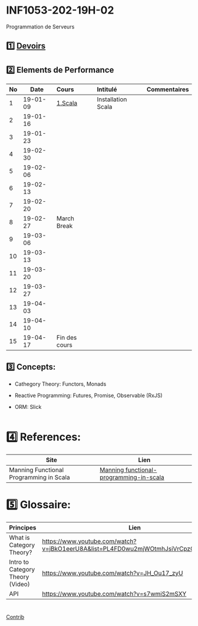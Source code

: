# INF1053-202-19H-02

Programmation de Serveurs

## :one: [Devoirs](Devoirs)

## :two: Elements de Performance

|No| Date   | Cours                   | Intitulé                                |  Commentaires    |
|--|--------|:------------------------|:----------------------------------------|:-----------------|
| 1|19-01-09|[1.Scala](https://github.com/CollegeBoreal/Tutoriels/tree/master/1.Scala) | Installation Scala         |                  |
| 2|19-01-16|                         |                                         |                  |
| 3|19-01-23|                         |                                         |                  |
| 4|19-02-30|                         |                                         |                  |
| 5|19-02-06|                         |                                         |                  |
| 6|19-02-13|                         |                                         |                  |
| 7|19-02-20|                         |                                         |                  |
| 8|19-02-27| March Break             |                                         |                  |
| 9|19-03-06|                         |                                         |                  |
|10|19-03-13|                         |                                         |                  |
|11|19-03-20|                         |                                         |                  |
|12|19-03-27|                         |                                         |                  |
|13|19-04-03|                         |                                         |                  |
|14|19-04-10|                         |                                         |                  |
|15|19-04-17| Fin des cours           |                                         |                  |


## :three: Concepts:

- Cathegory Theory: Functors, Monads

- Reactive Programming: Futures, Promise, Observable (RxJS)

- ORM: Slick

```
```

# :four: References:

|Site                                     | Lien                                            |
|-----------------------------------------|-------------------------------------------------|
|Manning Functional Programming in Scala   |[Manning functional-programming-in-scala](https://www.manning.com/books/functional-programming-in-scala)|


# :five: Glossaire:

| Principes                       | Lien                                               |
|---------------------------------|----------------------------------------------------|
| What is Category Theory?        |https://www.youtube.com/watch?v=jBkO1eerU8A&list=PL4FD0wu2mjWOtmhJsiVrCpzOAk42uhdz8|
| Intro to Category Theory (Video)|https://www.youtube.com/watch?v=JH_Ou17_zyU         |
| API                             |https://www.youtube.com/watch?v=s7wmiS2mSXY         |

#
<a href="https://github.com/CollegeBoreal/INF1053-202-19H-02/graphs/contributors">Contrib</a>
